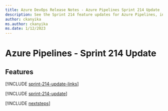 ```yaml
---
title: Azure DevOps Release Notes - Azure Pipelines Sprint 214 Update
description: See the Sprint 214 feature updates for Azure Pipelines, including next steps.
author: ckanyika
ms.author: ckanyika
ms.date: 1/12/2023
---
```


# Azure Pipelines - Sprint 214 Update

## Features

[!INCLUDE [sprint-214-update-links](../includes/pipelines/sprint-214-update-links.md)]

[!INCLUDE [sprint-214-update](../includes/pipelines/sprint-214-update.md)]

[!INCLUDE [nextsteps](../includes/nextsteps.md)]
